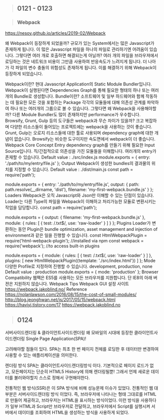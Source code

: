 > ## 0121 - 0123

> ### Webpack

https://nesoy.github.io/articles/2019-02/Webpack

왜 Webpack이 등장하게 되었을까?
규모가 있는 System에서는 많은 Javascript가 존재하게 됩니다. 이 많은 Javascript 파일을 하나의 파일로 관리하기엔 어려움이 있습니다.
그렇다면 여러 개로 호출하면 해결되는게 아닐까?
여러 개의 파일을 브라우져에서 로딩하는 것은 네트워크 비용이 그만큼 사용하여 반응속도가 느려지게 됩니다.
더 나아가 각 파일의 변수 충돌의 위험성도 존재하게 됩니다.
이를 해결하기 위해 Webpack이 등장하게 되었습니다.

Webpack이란?
현대 Javascript Application의 Static Module Bundler입니다.
Webpack이 실행된다면 Dependencies Graph를 통해 필요한 형태의 하나 또는 여러개의 Bundle로 생성합니다.
Bundle이란?
소프트웨어 및 일부 하드웨어와 함께 작동하는 데 필요한 모든 것을 포함하는 Package
각각의 모듈들에 대해 의존성 관계를 파악하여 하나 또는 여러개의 그룹으로 볼 수 있습니다.
그렇다면 왜 Webpack을 사용해야할까?
다른 Module Bundler도 많이 존재하지만 performance가 우수합니다.
Browsify, Grunt, Gulp 등의 도구들은 webpack과 무슨 차이가 있을까?
크고 복잡하며 다양한 리소스들이 들어있는 프로젝트에는 webpack을 사용하는 것이 좋습니다.
Grunt, Gulp는 오로지 리소스들에 대한 툴로 사용되며 dependency graph에 대한 개념이 없습니다.
Browsify는 비슷한 도구이지만 속도면에서 webpack이 더 좋습니다.
Webpack Core Concept
Entry
dependency graph를 만들기 위해 필요한 Input Source입니다.
직/간접적으로 의존성을 가진 모듈들을 이해합니다.
여러개의 entry가 존재할 수 있습니다.
Default value : ./src/index.js
module.exports = {
entry: './path/to/my/entry/file.js'
};
Output
Webpack이 생성한 bundles의 결과물의 위치를 지정할 수 있습니다.
Default value : ./dist/main.js
const path = require('path');

module.exports = {
entry: './path/to/my/entry/file.js',
output: {
path: path.resolve(\_\_dirname, 'dist'),
filename: 'my-first-webpack.bundle.js'
}
};
Loaders
Webpack은 오직 Javascript와 Json만 이해할 수 있는 단점이 있습니다.
Loader는 다른 Type의 파일을 Webpack이 이해하고 처리가능한 모듈로 변환시키는 작업을 담당합니다.
const path = require('path');

module.exports = {
output: {
filename: 'my-first-webpack.bundle.js'
},
module: {
rules: [
{ test: /\.txt$/, use: 'raw-loader' }
]
}
};
Plugins
Loader가 변환하는 동안 Plugin은 bundle optimization, asset management and injection of environment과 같은 일을 진행할 수 있습니다.
const HtmlWebpackPlugin = require('html-webpack-plugin'); //installed via npm
const webpack = require('webpack'); //to access built-in plugins

module.exports = {
module: {
rules: [
{ test: /\.txt$/, use: 'raw-loader' }
]
},
plugins: [
new HtmlWebpackPlugin({template: './src/index.html'})
]
};
Mode
다양한 Profile로 지정하여 진행할 수 있습니다.
development, production, none
Default value : production
module.exports = {
mode: 'production'
};
Browser Compatibility
웹팩은 ES5를 사용하는 모든 브라우저를 지원합니다. 단 IE8의 아래 버젼은 지원하지 않습니다.
Webpack Tips
Webpack GUI 설정 사이트
https://webpack.jakoblind.no/
Reference
https://nolanlawson.com/2016/08/15/the-cost-of-small-modules/
http://blog.jeonghwan.net/js/2017/05/15/webpack.html
https://haviyj.tistory.com/17
https://webpack.jakoblind.no

> ## 0124

서버사이드렌더링 & 클라이언트사이드렌더링
왜
모바일의 시대에 등장한 클라이언트사이드렌더링 Single Page Application(SPA)!

고려해야할 점들이 있다.
SPA는 최초 한 번 페이지 전체를 로딩한 후 데이터만 변경하여 사용할 수 있는 애플리케이션을 의미한다.

렌더링 방식
SPA는 클라이언트사이드렌더링방식 이다.
기본적으로 페이지 로드가 없고, 모든페이지는 단순히 HTML5 History에 의해 렌더링될뿐! 그래서 언제 새로운 데이터를 불러와야할지 스스로 정해서 구현해야한다.

전통적인 웹 방식(SSR)은 이 SPA 방식에 비해 성능문제 이슈가 있었다.
전통적인 웹 대부분은 서버사이드렌더링 방식 이었다. 즉, 브라우저에 나타나는 형태 그대로를 HTML로 만들어 제공하고, 브라우저는 HTML을 표시하는 방식이었다. 이런 방식을 사용하다가 일부 HTML과 Script만 브라우저로 전달하고, 브라우저에서 Script를 실행시켜 서버에서 데이터를 조회하여 HTML을 생성하는 방식을 사용하게 되었다.
